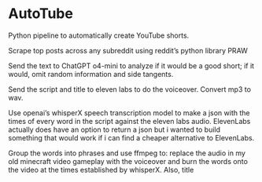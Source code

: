 # AutoTube
Python pipeline to automatically create YouTube shorts.


Scrape top posts across any subreddit using reddit’s python library PRAW

Send the text to ChatGPT o4-mini to analyze if it would be a good short; if it would, omit random information and side tangents.

Send the script and title to eleven labs to do the voiceover. Convert mp3 to wav.

Use openai’s whisperX speech transcription model to make a json with the times of every word in the script against the eleven labs audio. ElevenLabs actually does have an option to return a json but i wanted to build something that would work if i can find a cheaper alternative to ElevenLabs.

Group the words into phrases and use ffmpeg to: replace the audio in my old minecraft video gameplay with the voiceover and burn the words onto the video at the times established by whisperX. Also, title
